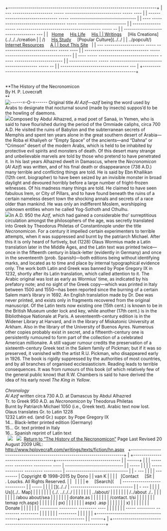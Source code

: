 +--------------------------------------------------------------------------+
|   --- -------------------- ----- ---------------------------- ----- ---- |
| -------------------------------- ----- --------------------------------- |
| ---- ----- ------------------------------ ----- ------------------------ |
| -------------- ----- ------------------------------------------ ----- -- |
| ---------------------------------- ---                                   |
|       [Home](../../../.)         [His Life](../../../life/)         [His |
|  Writings](../../../writings/)         [His Creations](../../../creation |
| /)         [His Study](../../../study/)         [Popular Culture](../../ |
| ../popcult/)         [Internet Resources](../../../internet/)         [A |
| bout This Site](../../../about/)                                         |
|   --- -------------------- ----- ---------------------------- ----- ---- |
| -------------------------------- ----- --------------------------------- |
| ---- ----- ------------------------------ ----- ------------------------ |
| -------------- ----- ------------------------------------------ ----- -- |
| ---------------------------------- ---                                   |
+--------------------------------------------------------------------------+

\
**The History of the Necronomicon\
By H. P. Lovecraft\
**\
![------=-O-=------](../../../pics/ornatop.gif)
Original title *Al Azif—azif* being the word used by Arabs to designate
that nocturnal sound (made by insects) suppos’d to be the howling of
daemons.\
 ![ ](/pics/PixelClear.gif)Composed by Abdul Alhazred, a mad poet of
Sanaá, in Yemen, who is said to have flourished during the period of the
Ommiade caliphs, circa 700 A.D. He visited the ruins of Babylon and the
subterranean secrets of Memphis and spent ten years alone in the great
southern desert of Arabia—the Roba el Khaliyeh or “Empty Space” of the
ancients—and “Dahna” or “Crimson” desert of the modern Arabs, which is
held to be inhabited by protective evil spirits and monsters of death.
Of this desert many strange and unbelievable marvels are told by those
who pretend to have penetrated it. In his last years Alhazred dwelt in
Damascus, where the *Necronomicon* (*Al Azif*) was written, and of his
final death or disappearance (738 A.D.) many terrible and conflicting
things are told. He is said by Ebn Khallikan (12th cent. biographer) to
have been seized by an invisible monster in broad daylight and devoured
horribly before a large number of fright-frozen witnesses. Of his
madness many things are told. He claimed to have seen fabulous Irem, or
City of Pillars, and to have found beneath the ruins of a certain
nameless desert town the shocking annals and secrets of a race older
than mankind. He was only an indifferent Moslem, worshipping unknown
entities whom he called Yog-Sothoth and Cthulhu.\
 ![ ](/pics/PixelClear.gif)In A.D. 950 the *Azif*, which had gained a
considerable tho’ surreptitious circulation amongst the philosophers of
the age, was secretly translated into Greek by Theodorus Philetas of
Constantinople under the title *Necronomicon*. For a century it impelled
certain experimenters to terrible attempts, when it was suppressed and
burnt by the patriarch Michael. After this it is only heard of
furtively, but (1228) Olaus Wormius made a Latin translation later in
the Middle Ages, and the Latin text was printed twice—once in the
fifteenth century in black-letter (evidently in Germany) and once in the
seventeenth (prob. Spanish)—both editions being without identifying
marks, and located as to time and place by internal typographical
evidence only. The work both Latin and Greek was banned by Pope Gregory
IX in 1232, shortly after its Latin translation, which called attention
to it. The Arabic original was lost as early as Wormius’ time, as
indicated by his prefatory note; and no sight of the Greek copy—which
was printed in Italy between 1500 and 1550—has been reported since the
burning of a certain Salem man’s library in 1692. An English translation
made by Dr. Dee was never printed, and exists only in fragments
recovered from the original manuscript. Of the Latin texts now existing
one (15th cent.) is known to be in the British Museum under lock and
key, while another (17th cent.) is in the Bibliothèque Nationale at
Paris. A seventeenth-century edition is in the Widener Library at
Harvard, and in the library of Miskatonic University at Arkham. Also in
the library of the University of Buenos Ayres. Numerous other copies
probably exist in secret, and a fifteenth-century one is persistently
rumoured to form part of the collection of a celebrated American
millionaire. A still vaguer rumour credits the preservation of a
sixteenth-century Greek text in the Salem family of Pickman; but if it
was so preserved, it vanished with the artist R.U. Pickman, who
disappeared early in 1926. The book is rigidly suppressed by the
authorities of most countries, and by all branches of organised
ecclesiasticism. Reading leads to terrible consequences. It was from
rumours of this book (of which relatively few of the general public
know) that R.W. Chambers is said to have derived the idea of his early
novel *The King in Yellow*.\
 \
*Chronology*
\
 *Al Azif* written circa 730 A.D. at Damascus by Abdul Alhazred\
Tr. to Greek 950 A.D. as *Necronomicon* by Theodorus Philetas\
Burnt by Patriarch Michael 1050 (i.e., Greek text). Arabic text now
lost.\
Olaus translates Gr. to Latin 1228\
1232 Latin ed. (and Gr.) suppr. by Pope Gregory IX\
14... Black-letter printed edition (Germany)\
15... Gr. text printed in Italy\
16... Spanish reprint of Latin text\
 
![](../../../pics/ornabot.gif)
 
[![](../../../pics/back.gif)](../../fiction/hn.asp)
 [Return to “The History of the Necronomicon”](../../fiction/hn.asp)
Page Last Revised 20 August 2009
URL: http://www.hplovecraft.com/writings/texts/fiction/hn.aspx
 
+--------------------------------------------------------------------------+
| +--------------------------------------+-------------------------------- |
| ------+                                                                  |
| |   --------- --------- --------- ---- |   ----------------------------- |
| ----- |                                                                  |
| | ----- --------- --------- ---------  | ------------------------------- |
| - --- |                                                                  |
| | ---------                            |   Copyright © 1998–2015 by Dono |
| van K |                                                                  |
| |             [Contact            [Sit | . Loucks. All Rights Reserved.  |
|       |                                                                  |
| | e               [Search](            |   ----------------------------- |
| ----- |                                                                  |
| | [](../../                            | ------------------------------- |
| - --- |                                                                  |
| |             Us](../..           Map] |                                 |
|       |                                                                  |
| | (../.           ../../../            |                                 |
|       |                                                                  |
| | ../about/                            |                                 |
|       |                                                                  |
| |             /../about           ./.. |                                 |
|       |                                                                  |
| | /abou           about/sea            |                                 |
|       |                                                                  |
| | donate.as                            |                                 |
|       |                                                                  |
| |             /contact.           t/si |                                 |
|       |                                                                  |
| | temap           rch.aspx)            |                                 |
|       |                                                                  |
| | px)                                  |                                 |
|       |                                                                  |
| |             aspx)               .asp |                                 |
|       |                                                                  |
| | x)                                   |                                 |
|       |                                                                  |
| | Donate                               |                                 |
|       |                                                                  |
| |   --------- --------- --------- ---- |                                 |
|       |                                                                  |
| | ----- --------- --------- ---------  |                                 |
|       |                                                                  |
| | ---------                            |                                 |
|       |                                                                  |
| +--------------------------------------+-------------------------------- |
| ------+                                                                  |
+--------------------------------------------------------------------------+


